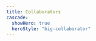 ```yaml
---
title: Collaborators
cascade:
  showHero: true
  heroStyle: "big-collaborator"
---
```



<style>
/*
  criticalsignals.nz/collaborators
*/

  h2 {
    display: none;
  }

  .w-full.thumbnail_card {
    height: 400px;
    /* background-size: fit; */
  }

  section > a > div {
    border: none;
  }
  

</style>

